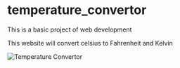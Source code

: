 # temperature_convertor
This is a basic project of web development

This website will convert celsius to Fahrenheit and Kelvin

<img src="https://i.ibb.co/R7KXg31/Screenshot-2023-11-03-204850.png" alt="Temperature Convertor">


